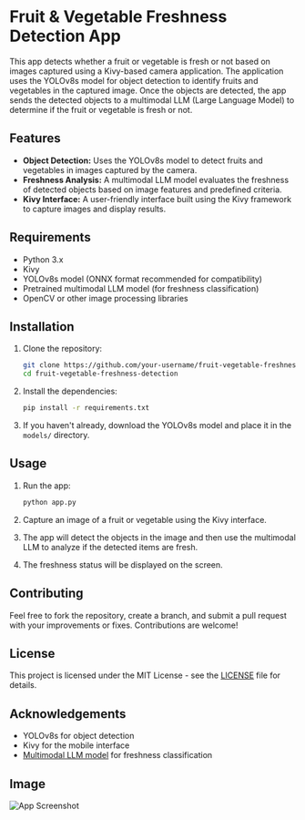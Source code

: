 # Fruit & Vegetable Freshness Detection App

This app detects whether a fruit or vegetable is fresh or not based on images captured using a Kivy-based camera application. The application uses the YOLOv8s model for object detection to identify fruits and vegetables in the captured image. Once the objects are detected, the app sends the detected objects to a multimodal LLM (Large Language Model) to determine if the fruit or vegetable is fresh or not.

## Features
- **Object Detection:** Uses the YOLOv8s model to detect fruits and vegetables in images captured by the camera.
- **Freshness Analysis:** A multimodal LLM model evaluates the freshness of detected objects based on image features and predefined criteria.
- **Kivy Interface:** A user-friendly interface built using the Kivy framework to capture images and display results.

## Requirements
- Python 3.x
- Kivy
- YOLOv8s model (ONNX format recommended for compatibility)
- Pretrained multimodal LLM model (for freshness classification)
- OpenCV or other image processing libraries

## Installation

1. Clone the repository:
    ```bash
    git clone https://github.com/your-username/fruit-vegetable-freshness-detection.git
    cd fruit-vegetable-freshness-detection
    ```

2. Install the dependencies:
    ```bash
    pip install -r requirements.txt
    ```

3. If you haven't already, download the YOLOv8s model and place it in the `models/` directory.

## Usage

1. Run the app:
    ```bash
    python app.py
    ```

2. Capture an image of a fruit or vegetable using the Kivy interface.

3. The app will detect the objects in the image and then use the multimodal LLM to analyze if the detected items are fresh.

4. The freshness status will be displayed on the screen.

## Contributing

Feel free to fork the repository, create a branch, and submit a pull request with your improvements or fixes. Contributions are welcome!

## License

This project is licensed under the MIT License - see the [LICENSE](LICENSE) file for details.

## Acknowledgements
- YOLOv8s for object detection
- Kivy for the mobile interface
- [Multimodal LLM model](#) for freshness classification

## Image

![App Screenshot](python-kivy/test.jpg)
